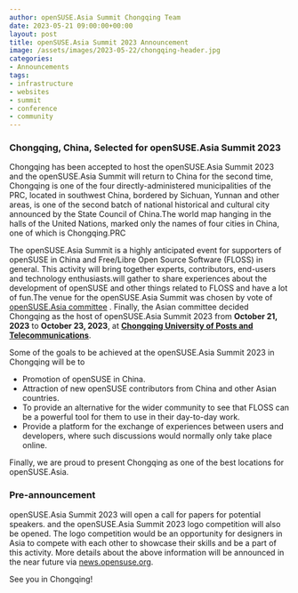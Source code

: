 ```yaml
---
author: openSUSE.Asia Summit Chongqing Team
date: 2023-05-21 09:00:00+00:00
layout: post
title: openSUSE.Asia Summit 2023 Announcement
image: /assets/images/2023-05-22/chongqing-header.jpg
categories:
- Announcements
tags:
- infrastructure
- websites
- summit
- conference
- community
---
```

### **Chongqing, China, Selected for openSUSE.Asia Summit 2023**


Chongqing has been accepted to host the openSUSE.Asia Summit 2023 and the openSUSE.Asia Summit will return to China for the second time, Chongqing is one of the four directly-administered municipalities of the PRC, located in southwest China, bordered by Sichuan, Yunnan and other areas, is one of the second batch of national historical and cultural city announced by the State Council of China.The world map hanging in the halls of the United Nations, marked only the names of four cities in China, one of which is Chongqing.PRC

The openSUSE.Asia Summit is a highly anticipated event for supporters of openSUSE in China and Free/Libre Open Source Software (FLOSS) in general. This activity will bring together experts, contributors, end-users and technology enthusiasts.will gather to share experiences about the development of openSUSE and other things related to FLOSS and have a lot of fun.The venue for the openSUSE.Asia Summit was chosen by vote of [openSUSE.Asia committee](https://en.opensuse.org/openSUSE:Asia_Organization_Committee) . Finally, the Asian committee decided Chongqing as the host of openSUSE.Asia Summit 2023 from **October 21, 2023** to **October 23, 2023**, at **[Chongqing University of Posts and Telecommunications](https://www.cqupt.edu.cn/)**.

Some of the goals to be achieved at the openSUSE.Asia Summit 2023 in Chongqing will be to
* Promotion of openSUSE in China.
* Attraction of new openSUSE contributors from China and other Asian countries.
* To provide an alternative for the wider community to see that FLOSS can be a powerful tool for them to use in their day-to-day work.
* Provide a platform for the exchange of experiences between users and developers, where such discussions would normally only take place online.

Finally, we are proud to present Chongqing as one of the best locations for openSUSE.Asia.


### **Pre-announcement**

openSUSE.Asia Summit 2023 will open a call for papers for potential speakers. and the openSUSE.Asia Summit 2023 logo competition will also be opened.
The logo competition would be an opportunity for designers in Asia to compete with each other to showcase their skills and be a part of this activity. More details about the above information will be announced in the near future via [news.opensuse.org](https://news.opensuse.org).


See you in Chongqing!
